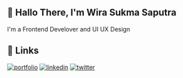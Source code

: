 
## 🚀 Hallo There, I'm Wira Sukma Saputra
I'm a Frontend Develover and UI UX Design


## 🔗 Links
[![portfolio](https://img.shields.io/badge/my_portfolio-000?style=for-the-badge&logo=ko-fi&logoColor=white)](https://wira07.github.io/)
[![linkedin](https://img.shields.io/badge/linkedin-0A66C2?style=for-the-badge&logo=linkedin&logoColor=white)](https://www.linkedin.com/in/wira-sukma-saputra-82a980214//)
[![twitter](https://img.shields.io/badge/twitter-1DA1F2?style=for-the-badge&logo=twitter&logoColor=white)](https://twitter.com/Wiralodra07/)

